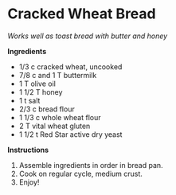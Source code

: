 # Cracked Wheat Bread
_Works well as toast bread with butter and honey_

**Ingredients**

* 1/3 c cracked wheat, uncooked
* 7/8 c and 1 T buttermilk
* 1 T olive oil
* 1 1/2 T honey
* 1 t salt
* 2/3 c bread flour
* 1 1/3 c whole wheat flour
* 2 T vital wheat gluten
* 1 1/2 t Red Star active dry yeast


**Instructions**

1. Assemble ingredients in order in bread pan. 
2. Cook on regular cycle, medium crust. 
3. Enjoy!
